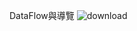 DataFlow與導覽
![download](https://user-images.githubusercontent.com/97188330/156323864-9c58796a-0cd4-4417-9824-6fc6f05216b6.png)
